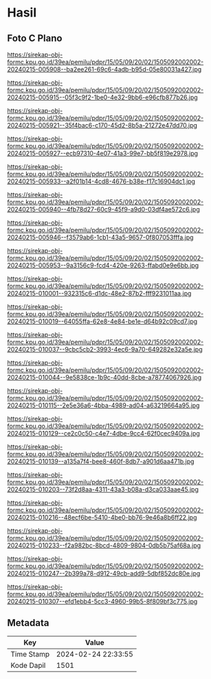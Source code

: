 # Hasil

## Foto C Plano

https://sirekap-obj-formc.kpu.go.id/39ea/pemilu/pdpr/15/05/09/20/02/1505092002002-20240215-005908--ba2ee261-69c6-4adb-b95d-05e80031a427.jpg

https://sirekap-obj-formc.kpu.go.id/39ea/pemilu/pdpr/15/05/09/20/02/1505092002002-20240215-005915--05f3c9f2-1be0-4e32-9bb6-e96cfb877b26.jpg

https://sirekap-obj-formc.kpu.go.id/39ea/pemilu/pdpr/15/05/09/20/02/1505092002002-20240215-005921--35f4bac6-c170-45d2-8b5a-21272e47dd70.jpg

https://sirekap-obj-formc.kpu.go.id/39ea/pemilu/pdpr/15/05/09/20/02/1505092002002-20240215-005927--ecb97310-4e07-41a3-99e7-bb5f819e2978.jpg

https://sirekap-obj-formc.kpu.go.id/39ea/pemilu/pdpr/15/05/09/20/02/1505092002002-20240215-005933--a2f01b14-4cd8-4676-b38e-f17c16904dc1.jpg

https://sirekap-obj-formc.kpu.go.id/39ea/pemilu/pdpr/15/05/09/20/02/1505092002002-20240215-005940--4fb78d27-60c9-45f9-a9d0-03df4ae572c6.jpg

https://sirekap-obj-formc.kpu.go.id/39ea/pemilu/pdpr/15/05/09/20/02/1505092002002-20240215-005946--f3579ab6-1cb1-43a5-9657-0f807053fffa.jpg

https://sirekap-obj-formc.kpu.go.id/39ea/pemilu/pdpr/15/05/09/20/02/1505092002002-20240215-005953--9a3156c9-fcd4-420e-9263-ffabd0e9e6bb.jpg

https://sirekap-obj-formc.kpu.go.id/39ea/pemilu/pdpr/15/05/09/20/02/1505092002002-20240215-010001--932315c6-d1dc-48e2-87b2-fff9231011aa.jpg

https://sirekap-obj-formc.kpu.go.id/39ea/pemilu/pdpr/15/05/09/20/02/1505092002002-20240215-010019--64055ffa-62e8-4e84-be1e-d64b92c09cd7.jpg

https://sirekap-obj-formc.kpu.go.id/39ea/pemilu/pdpr/15/05/09/20/02/1505092002002-20240215-010037--9cbc5cb2-3993-4ec6-9a70-649282e32a5e.jpg

https://sirekap-obj-formc.kpu.go.id/39ea/pemilu/pdpr/15/05/09/20/02/1505092002002-20240215-010044--9e5838ce-1b9c-40dd-8cbe-a78774067926.jpg

https://sirekap-obj-formc.kpu.go.id/39ea/pemilu/pdpr/15/05/09/20/02/1505092002002-20240215-010115--2e5e36a6-4bba-4989-ad04-a63219664a95.jpg

https://sirekap-obj-formc.kpu.go.id/39ea/pemilu/pdpr/15/05/09/20/02/1505092002002-20240215-010129--ce2c0c50-c4e7-4dbe-9cc4-62f0cec9409a.jpg

https://sirekap-obj-formc.kpu.go.id/39ea/pemilu/pdpr/15/05/09/20/02/1505092002002-20240215-010139--a135a7f4-bee8-460f-8db7-a901d6aa471b.jpg

https://sirekap-obj-formc.kpu.go.id/39ea/pemilu/pdpr/15/05/09/20/02/1505092002002-20240215-010203--73f2d8aa-4311-43a3-b08a-d3ca033aae45.jpg

https://sirekap-obj-formc.kpu.go.id/39ea/pemilu/pdpr/15/05/09/20/02/1505092002002-20240215-010216--48ecf6be-5410-4be0-bb76-9e46a8b6ff22.jpg

https://sirekap-obj-formc.kpu.go.id/39ea/pemilu/pdpr/15/05/09/20/02/1505092002002-20240215-010233--f2a982bc-8bcd-4809-9804-0db5b75af68a.jpg

https://sirekap-obj-formc.kpu.go.id/39ea/pemilu/pdpr/15/05/09/20/02/1505092002002-20240215-010247--2b399a78-d912-49cb-add9-5dbf852dc80e.jpg

https://sirekap-obj-formc.kpu.go.id/39ea/pemilu/pdpr/15/05/09/20/02/1505092002002-20240215-010307--efd1ebb4-5cc3-4960-99b5-8f809bf3c775.jpg


## Metadata

| Key        | Value               |
| ---------- | ------------------- |
| Time Stamp | 2024-02-24 22:33:55 |
| Kode Dapil | 1501                |



